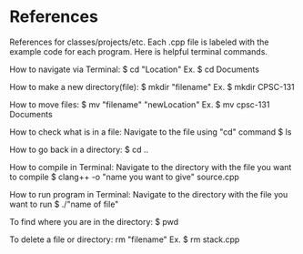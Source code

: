 # References
References for classes/projects/etc.
Each .cpp file is labeled with the example code for each program. Here is helpful terminal commands.

How to navigate via Terminal:
$ cd "Location"
Ex. $ cd Documents

How to make a new directory(file):
$ mkdir "filename"
Ex. $ mkdir CPSC-131

How to move files:
$ mv "filename" "newLocation"
Ex. $ mv cpsc-131 Documents

How to check what is in a file:
Navigate to the file using "cd" command
$ ls

How to go back in a directory:
$ cd ..

How to compile in Terminal:
Navigate to the directory with the file you want to compile
$ clang++ -o "name you want to give" source.cpp

How to run program in Terminal:
Navigate to the directory with the file you want to run
$ ./"name of file"

To find where you are in the directory:
$ pwd

To delete a file or directory:
rm "filename"
Ex. $ rm stack.cpp
